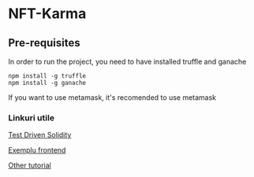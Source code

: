 # NFT-Karma

## Pre-requisites

In order to run the project, you need to have installed truffle and ganache
```
npm install -g truffle
npm install -g ganache
```
If you want to use metamask, it's recomended to use metamask

### Linkuri utile

[Test Driven Solidity](https://medium.com/oli-systems/test-driven-solidity-with-truffle-e4beaa2bd194)

[Exemplu frontend](https://stackoverflow.com/questions/53190441/javascript-web3js-frontend)

[Other tutorial](https://medium.com/swlh/develop-test-and-deploy-your-first-ethereum-smart-contract-with-truffle-14e8956d69fc)